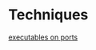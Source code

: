 <!-- TITLE: CTF -->
<!-- SUBTITLE: A quick summary of CTF -->

# Techniques
[executables on ports](/exec-port)
# 